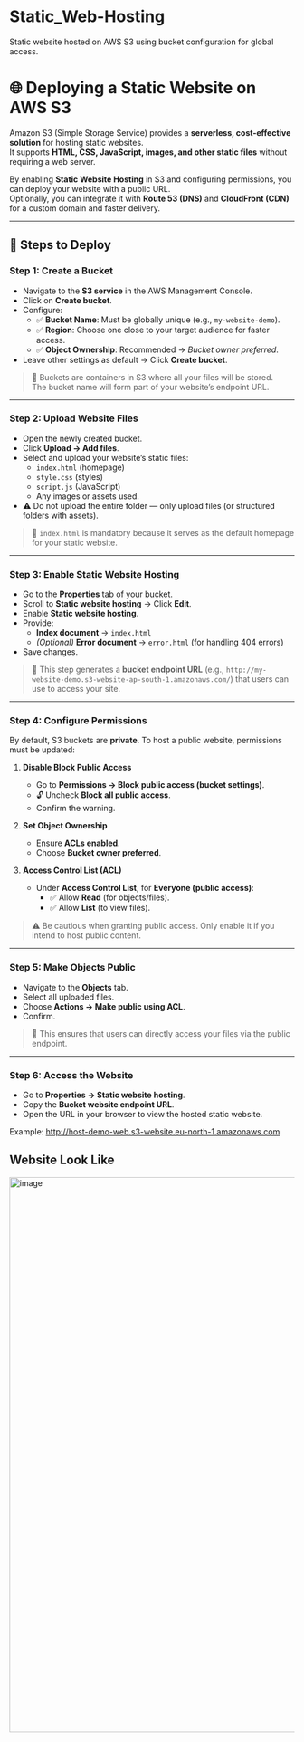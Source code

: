 # Static_Web-Hosting
Static website hosted on AWS S3 using bucket configuration for global access.

# 🌐 Deploying a Static Website on AWS S3

Amazon S3 (Simple Storage Service) provides a **serverless, cost-effective solution** for hosting static websites.  
It supports **HTML, CSS, JavaScript, images, and other static files** without requiring a web server.  

By enabling **Static Website Hosting** in S3 and configuring permissions, you can deploy your website with a public URL.  
Optionally, you can integrate it with **Route 53 (DNS)** and **CloudFront (CDN)** for a custom domain and faster delivery.  

---

## 🚀 Steps to Deploy

### **Step 1: Create a Bucket**
- Navigate to the **S3 service** in the AWS Management Console.
- Click on **Create bucket**.
- Configure:
  - ✅ **Bucket Name**: Must be globally unique (e.g., `my-website-demo`).
  - ✅ **Region**: Choose one close to your target audience for faster access.
  - ✅ **Object Ownership**: Recommended → *Bucket owner preferred*.
- Leave other settings as default → Click **Create bucket**.

> 📌 Buckets are containers in S3 where all your files will be stored.  
> The bucket name will form part of your website’s endpoint URL.

---

### **Step 2: Upload Website Files**
- Open the newly created bucket.
- Click **Upload → Add files**.
- Select and upload your website’s static files:
  - `index.html` (homepage)
  - `style.css` (styles)
  - `script.js` (JavaScript)
  - Any images or assets used.
- ⚠️ Do not upload the entire folder — only upload files (or structured folders with assets).

> 📌 `index.html` is mandatory because it serves as the default homepage for your static website.

---

### **Step 3: Enable Static Website Hosting**
- Go to the **Properties** tab of your bucket.
- Scroll to **Static website hosting** → Click **Edit**.
- Enable **Static website hosting**.
- Provide:
  - **Index document** → `index.html`
  - *(Optional)* **Error document** → `error.html` (for handling 404 errors)
- Save changes.

> 📌 This step generates a **bucket endpoint URL** (e.g., `http://my-website-demo.s3-website-ap-south-1.amazonaws.com/`) that users can use to access your site.

---

### **Step 4: Configure Permissions**
By default, S3 buckets are **private**. To host a public website, permissions must be updated:

1. **Disable Block Public Access**
   - Go to **Permissions → Block public access (bucket settings)**.
   - 🔓 Uncheck **Block all public access**.
   - Confirm the warning.

2. **Set Object Ownership**
   - Ensure **ACLs enabled**.
   - Choose **Bucket owner preferred**.

3. **Access Control List (ACL)**
   - Under **Access Control List**, for **Everyone (public access)**:
     - ✅ Allow **Read** (for objects/files).
     - ✅ Allow **List** (to view files).

> ⚠️ Be cautious when granting public access. Only enable it if you intend to host public content.

---

### **Step 5: Make Objects Public**
- Navigate to the **Objects** tab.
- Select all uploaded files.
- Choose **Actions → Make public using ACL**.
- Confirm.

> 📌 This ensures that users can directly access your files via the public endpoint.

---

### **Step 6: Access the Website**
- Go to **Properties → Static website hosting**.
- Copy the **Bucket website endpoint URL**.
- Open the URL in your browser to view the hosted static website.

Example:  http://host-demo-web.s3-website.eu-north-1.amazonaws.com


## Website Look Like 
<img width="1898" height="981" alt="image" src="https://github.com/user-attachments/assets/cf8961d4-5fee-4e59-befb-58616f50652a" />
